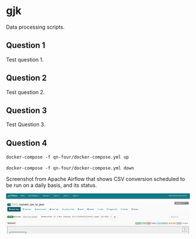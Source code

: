 # gjk
Data processing scripts.

## Question 1
Test question 1.

## Question 2
Test question 2.

## Question 3
Test Question 3.

## Question 4
```
docker-compose -f qn-four/docker-compose.yml up
```

```
docker-compose -f qn-four/docker-compose.yml down
```

Screenshot from Apache Airflow that shows CSV conversion scheduled to be run on
a daily basis, and its status.

![airflow_dag_details](https://raw.githubusercontent.com/devacto/gjk/master/docs/images/airflow_dag_details.png)